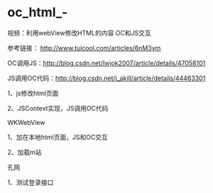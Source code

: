 # oc_html_-
视频：利用webView修改HTML的内容
OC和JS交互

参考链接： http://www.tuicool.com/articles/6nM3ym

OC调用JS：http://blog.csdn.net/lwjok2007/article/details/47058101

JS调用OC代码：http://blog.csdn.net/j_akill/article/details/44463301

1、js修改html页面
 
2、JSContext实现，JS调用OC代码

WKWebView

1、加在本地html页面，JS和OC交互

2、加载m站

孔网

1、测试登录接口
